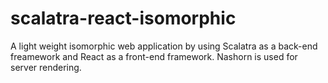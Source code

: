 # scalatra-react-isomorphic
A light weight isomorphic web application by using Scalatra as a back-end freamework and React as a front-end framework. Nashorn is used for server rendering.

